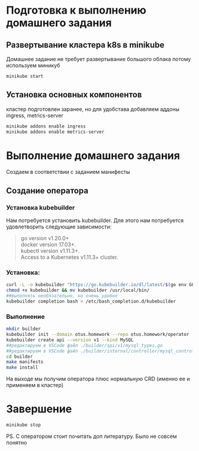# Подготовка к выполнению домашнего задания
## Развертывание кластера k8s в minikube 
Домашнее задание не требует развертывание большого облака потому используем миникуб

```bash
minikube start
 ```
## Установка основных компонентов
кластер подготовлен заранее, но для удобстава добавляем аддоны ingress, metrics-server
```bash
minikube addons enable ingress
minikube addons enable metrics-server
```

# Выполнение домашнего задания 
Создаем в соответствии с заданием манифесты
## Создание оператора
### Установка kubebuilder
Нам потребуется установить kubebuilder. Для этого нам потребуется удовлетворить следующие зависимости:  
> go version v1.20.0+  
> docker version 17.03+.  
> kubectl version v1.11.3+.  
> Access to a Kubernetes v1.11.3+ cluster.  

### Установка:  
```bash
curl -L -o kubebuilder "https://go.kubebuilder.io/dl/latest/$(go env GOOS)/$(go env GOARCH)"
chmod +x kubebuilder && mv kubebuilder /usr/local/bin/
##выполнять необязательно, но очень удобно
kubebuilder completion bash > /etc/bash_completion.d/kubebuilder
```

### Выполнение
```bash
mkdir builder
kubebuilder init --domain otus.homework --repo otus.homework/operator
kubebuilder create api --version v1 --kind MySQL
##редактируем в VSCode файл ./builder/api/v1/mysql_types.go
##редактируем в VSCode файл ./builder/internal/controller/mysql_controller.go
cd builder
make manifests
make install
```

На выходе мы получим оператора плюс нормальную CRD (именно ее и применяем в кластер)
# Завершение

```bash
minikube stop
```

PS. С оператором стоит почитать доп литературу. Было не совсем понятно